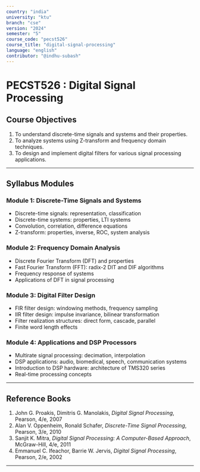 ```yaml
---
country: "india"
university: "ktu"
branch: "cse"
version: "2024"
semester: "5"
course_code: "pecst526"
course_title: "digital-signal-processing"
language: "english"
contributor: "@indhu-subash"
---
```


# PECST526 : Digital Signal Processing

## Course Objectives

1. To understand discrete-time signals and systems and their properties.  
2. To analyze systems using Z-transform and frequency domain techniques.  
3. To design and implement digital filters for various signal processing applications.  

---

## Syllabus Modules

### Module 1: Discrete-Time Signals and Systems
- Discrete-time signals: representation, classification  
- Discrete-time systems: properties, LTI systems  
- Convolution, correlation, difference equations  
- Z-transform: properties, inverse, ROC, system analysis  

### Module 2: Frequency Domain Analysis
- Discrete Fourier Transform (DFT) and properties  
- Fast Fourier Transform (FFT): radix-2 DIT and DIF algorithms  
- Frequency response of systems  
- Applications of DFT in signal processing  

### Module 3: Digital Filter Design
- FIR filter design: windowing methods, frequency sampling  
- IIR filter design: impulse invariance, bilinear transformation  
- Filter realization structures: direct form, cascade, parallel  
- Finite word length effects  

### Module 4: Applications and DSP Processors
- Multirate signal processing: decimation, interpolation  
- DSP applications: audio, biomedical, speech, communication systems  
- Introduction to DSP hardware: architecture of TMS320 series  
- Real-time processing concepts  

---

## Reference Books

1. John G. Proakis, Dimitris G. Manolakis, *Digital Signal Processing*, Pearson, 4/e, 2007  
2. Alan V. Oppenheim, Ronald Schafer, *Discrete-Time Signal Processing*, Pearson, 3/e, 2010  
3. Sanjit K. Mitra, *Digital Signal Processing: A Computer-Based Approach*, McGraw-Hill, 4/e, 2011  
4. Emmanuel C. Ifeachor, Barrie W. Jervis, *Digital Signal Processing*, Pearson, 2/e, 2002  

---
